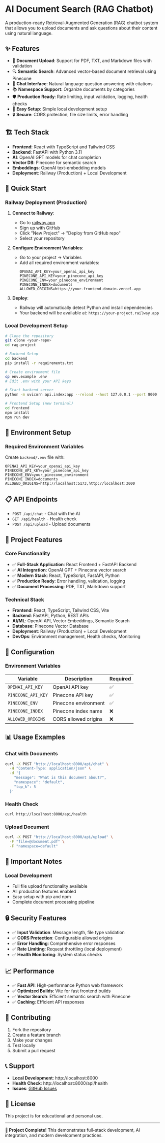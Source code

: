 # AI Document Search (RAG Chatbot)

A production-ready Retrieval-Augmented Generation (RAG) chatbot system that allows you to upload documents and ask questions about their content using natural language.

## ✨ Features

- 📄 **Document Upload**: Support for PDF, TXT, and Markdown files with validation
- 🔍 **Semantic Search**: Advanced vector-based document retrieval using Pinecone
- 💬 **Chat Interface**: Natural language question answering with citations
- 📚 **Namespace Support**: Organize documents by categories
- 🛡️ **Production Ready**: Rate limiting, input validation, logging, health checks
- 🚀 **Easy Setup**: Simple local development setup
- 🔒 **Secure**: CORS protection, file size limits, error handling

## 🏗️ Tech Stack

- **Frontend**: React with TypeScript and Tailwind CSS
- **Backend**: FastAPI with Python 3.11
- **AI**: OpenAI GPT models for chat completion
- **Vector DB**: Pinecone for semantic search
- **Embeddings**: OpenAI text-embedding models
- **Deployment**: Railway (Production) + Local Development

## 🚀 Quick Start

### **Railway Deployment (Production)**
1. **Connect to Railway**:
   - Go to [railway.app](https://railway.app)
   - Sign up with GitHub
   - Click "New Project" → "Deploy from GitHub repo"
   - Select your repository

2. **Configure Environment Variables**:
   - Go to your project → Variables
   - Add all required environment variables:
     ```
     OPENAI_API_KEY=your_openai_api_key
     PINECONE_API_KEY=your_pinecone_api_key
     PINECONE_ENV=your_pinecone_environment
     PINECONE_INDEX=documents
     ALLOWED_ORIGINS=https://your-frontend-domain.vercel.app
     ```

3. **Deploy**:
   - Railway will automatically detect Python and install dependencies
   - Your backend will be available at: `https://your-project.railway.app`

### **Local Development Setup**
```bash
# Clone the repository
git clone <your-repo>
cd rag-project

# Backend Setup
cd backend
pip install -r requirements.txt

# Create environment file
cp env.example .env
# Edit .env with your API keys

# Start backend server
python -m uvicorn api.index:app --reload --host 127.0.0.1 --port 8000

# Frontend Setup (new terminal)
cd frontend
npm install
npm run dev
```

## 🔧 Environment Setup

### **Required Environment Variables**
Create `backend/.env` file with:
```env
OPENAI_API_KEY=your_openai_api_key
PINECONE_API_KEY=your_pinecone_api_key
PINECONE_ENV=your_pinecone_environment
PINECONE_INDEX=documents
ALLOWED_ORIGINS=http://localhost:5173,http://localhost:3000
```

## 📋 API Endpoints

- `POST /api/chat` - Chat with the AI
- `GET /api/health` - Health check
- `POST /api/upload` - Upload documents

## 🎯 **Project Features**

### **Core Functionality**
- ✅ **Full-Stack Application**: React Frontend + FastAPI Backend
- ✅ **AI Integration**: OpenAI GPT + Pinecone vector search
- ✅ **Modern Stack**: React, TypeScript, FastAPI, Python
- ✅ **Production Ready**: Error handling, validation, logging
- ✅ **Document Processing**: PDF, TXT, Markdown support

### **Technical Stack**
- **Frontend**: React, TypeScript, Tailwind CSS, Vite
- **Backend**: FastAPI, Python, REST APIs
- **AI/ML**: OpenAI API, Vector Embeddings, Semantic Search
- **Database**: Pinecone Vector Database
- **Deployment**: Railway (Production) + Local Development
- **DevOps**: Environment management, Health checks, Monitoring

## 🔧 Configuration

### Environment Variables
| Variable | Description | Required |
|----------|-------------|----------|
| `OPENAI_API_KEY` | OpenAI API key | ✅ |
| `PINECONE_API_KEY` | Pinecone API key | ✅ |
| `PINECONE_ENV` | Pinecone environment | ✅ |
| `PINECONE_INDEX` | Pinecone index name | ❌ |
| `ALLOWED_ORIGINS` | CORS allowed origins | ❌ |

## 📊 Usage Examples

### Chat with Documents
```bash
curl -X POST "http://localhost:8000/api/chat" \
  -H "Content-Type: application/json" \
  -d '{
    "message": "What is this document about?",
    "namespace": "default",
    "top_k": 5
  }'
```

### Health Check
```bash
curl http://localhost:8000/api/health
```

### Upload Document
```bash
curl -X POST "http://localhost:8000/api/upload" \
  -F "file=@document.pdf" \
  -F "namespace=default"
```

## 🚨 **Important Notes**

### **Local Development**
- Full file upload functionality available
- All production features enabled
- Easy setup with pip and npm
- Complete document processing pipeline

## 🔒 Security Features

- ✅ **Input Validation**: Message length, file type validation
- ✅ **CORS Protection**: Configurable allowed origins
- ✅ **Error Handling**: Comprehensive error responses
- ✅ **Rate Limiting**: Request throttling (local deployment)
- ✅ **Health Monitoring**: System status checks

## 📈 Performance

- ✅ **Fast API**: High-performance Python web framework
- ✅ **Optimized Builds**: Vite for fast frontend builds
- ✅ **Vector Search**: Efficient semantic search with Pinecone
- ✅ **Caching**: Efficient API responses

## 🤝 Contributing

1. Fork the repository
2. Create a feature branch
3. Make your changes
4. Test locally
5. Submit a pull request

## 📞 Support

- **Local Development**: http://localhost:8000
- **Health Check**: http://localhost:8000/api/health
- **Issues**: [GitHub Issues](https://github.com/yourusername/rag-project/issues)

## 📝 License

This project is for educational and personal use.

---

**🎉 Project Complete!** This demonstrates full-stack development, AI integration, and modern development practices.